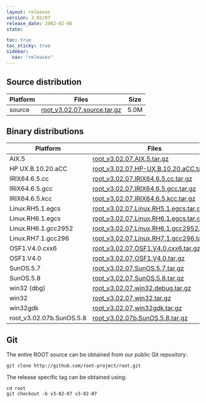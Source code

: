 ```yaml
---
layout: releases
version: 3.02/07
release_date: 2002-02-06
state:

toc: true
toc_sticky: true
sidebar:
  nav: "releases"
---
```



## Source distribution

| Platform       | Files | Size |
|-----------|-------|-----|
| source | [root_v3.02.07.source.tar.gz](https://root.cern.ch/download/root_v3.02.07.source.tar.gz) | 5.0M |


## Binary distributions

| Platform       | Files | Size |
|-----------|-------|-----|
| AIX.5 | [root_v3.02.07.AIX.5.tar.gz](https://root.cern.ch/download/root_v3.02.07.AIX.5.tar.gz) |  11M |
| HP UX.B.10.20.aCC | [root_v3.02.07.HP-UX.B.10.20.aCC.tar.gz](https://root.cern.ch/download/root_v3.02.07.HP-UX.B.10.20.aCC.tar.gz) |  13M |
| IRIX64.6.5.cc | [root_v3.02.07.IRIX64.6.5.cc.tar.gz](https://root.cern.ch/download/root_v3.02.07.IRIX64.6.5.cc.tar.gz) |  10M |
| IRIX64.6.5.gcc | [root_v3.02.07.IRIX64.6.5.gcc.tar.gz](https://root.cern.ch/download/root_v3.02.07.IRIX64.6.5.gcc.tar.gz) |  11M |
| IRIX64.6.5.kcc | [root_v3.02.07.IRIX64.6.5.kcc.tar.gz](https://root.cern.ch/download/root_v3.02.07.IRIX64.6.5.kcc.tar.gz) |  10M |
| Linux.RH5.1.egcs | [root_v3.02.07.Linux.RH5.1.egcs.tar.gz](https://root.cern.ch/download/root_v3.02.07.Linux.RH5.1.egcs.tar.gz) | 8.4M |
| Linux.RH6.1.egcs | [root_v3.02.07.Linux.RH6.1.egcs.tar.gz](https://root.cern.ch/download/root_v3.02.07.Linux.RH6.1.egcs.tar.gz) | 8.4M |
| Linux.RH6.1.gcc2952 | [root_v3.02.07.Linux.RH6.1.gcc2952.tar.gz](https://root.cern.ch/download/root_v3.02.07.Linux.RH6.1.gcc2952.tar.gz) | 9.7M |
| Linux.RH7.1.gcc296 | [root_v3.02.07.Linux.RH7.1.gcc296.tar.gz](https://root.cern.ch/download/root_v3.02.07.Linux.RH7.1.gcc296.tar.gz) | 8.1M |
| OSF1.V4.0.cxx6 | [root_v3.02.07.OSF1.V4.0.cxx6.tar.gz](https://root.cern.ch/download/root_v3.02.07.OSF1.V4.0.cxx6.tar.gz) | 9.3M |
| OSF1.V4.0 | [root_v3.02.07.OSF1.V4.0.tar.gz](https://root.cern.ch/download/root_v3.02.07.OSF1.V4.0.tar.gz) |  11M |
| SunOS.5.7 | [root_v3.02.07.SunOS.5.7.tar.gz](https://root.cern.ch/download/root_v3.02.07.SunOS.5.7.tar.gz) |  10M |
| SunOS.5.8 | [root_v3.02.07.SunOS.5.8.tar.gz](https://root.cern.ch/download/root_v3.02.07.SunOS.5.8.tar.gz) |  10M |
| win32 (dbg) | [root_v3.02.07.win32.debug.tar.gz](https://root.cern.ch/download/root_v3.02.07.win32.debug.tar.gz) |  17M |
| win32 | [root_v3.02.07.win32.tar.gz](https://root.cern.ch/download/root_v3.02.07.win32.tar.gz) | 9.3M |
| win32gdk | [root_v3.02.07.win32gdk.tar.gz](https://root.cern.ch/download/root_v3.02.07.win32gdk.tar.gz) | 9.9M |
| root_v3.02.07b.SunOS.5.8 | [root_v3.02.07b.SunOS.5.8.tar.gz](https://root.cern.ch/download/root_v3.02.07b.SunOS.5.8.tar.gz) |  10M |



## Git
The entire ROOT source can be obtained from our public Git repository:

~~~
git clone http://github.com/root-project/root.git
~~~
The release specific tag can be obtained using:
~~~
cd root
git checkout -b v3-02-07 v3-02-07
~~~

